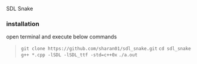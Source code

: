 SDL Snake

### installation

open terminal and execute below commands

>`git clone https://github.com/sharan01/sdl_snake.git`
>`cd sdl_snake`
>`g++ *.cpp -lSDL -lSDL_ttf -std=c++0x`
>`./a.out`

